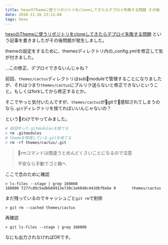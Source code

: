 ```yaml
---
title: hexoのThemeに使うリポジトリをcloneしてきたらデプロイ失敗する問題 その後
date: 2018-11-26 23:11:04
tags: hexo
---
```


[hexoのThemeに使うリポジトリをcloneしてきたらデプロイ失敗する問題](https://mick-labo.netlify.com/2018/11/26/hexo-theme-clone/)
という記事を書きましたがその後問題が発生しました。

themeの設定をするために、themesディレクトリ内の_config.ymlを修正して気が付きました。

...この修正、デプロイできないんじゃね？

前回、`themes/cactus`ディレクトリはsubmoduleで管理することになりましたが、それはつまり`themes/cactus`にプルリク送らないと修正できないということ。もしくはforkしてから修正するとか。

そこでやっと気付いたんですが、`themes/cactus`がgitで感知されてしまうのなら`.git`ディレクトリを捨てればいいんじゃないの？

というわけでやってみました。

```sh
# 前回作った.gitmodulesを捨てる
> rm .gitmodules
# themeを管理している.gitを捨てる
> rm -rf themes/cactus/.git
```
> rmコマンドは間違うとめんどくさいことになるので注意
> 
> 不安なら手動でゴミ箱へ

ここで念のために確認

```shell
> ls-files --stage | grep 160000
160000 7277cd9c5adbb04913e730c1e6848c443dbf6ebe 0       themes/cactus
```

まだ残っているのでキャッシュごと`git rm`で削除

```shell
> git rm --cached themes/cactus
```

再確認

```
> git ls-files --stage | grep 160000
```

なにも出力されなければOKです。